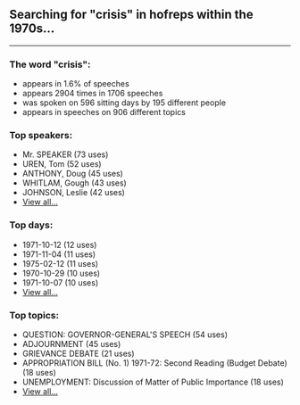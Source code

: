 
## Searching for "crisis" in hofreps within the 1970s...

----

### The word "crisis":

* appears in 1.6% of speeches
* appears 2904 times in 1706 speeches
* was spoken on 596 sitting days by 195 different people
* appears in speeches on 906 different topics

### Top speakers:

* Mr. SPEAKER (73 uses)
* UREN, Tom (52 uses)
* ANTHONY, Doug (45 uses)
* WHITLAM, Gough (43 uses)
* JOHNSON, Leslie (42 uses)
* [View all...](speakers.md)


### Top days:

* 1971-10-12 (12 uses)
* 1971-11-04 (11 uses)
* 1975-02-12 (11 uses)
* 1970-10-29 (10 uses)
* 1971-10-07 (10 uses)
* [View all...](days.md)


### Top topics:

* QUESTION: GOVERNOR-GENERAL'S SPEECH (54 uses)
* ADJOURNMENT (45 uses)
* GRIEVANCE DEBATE (21 uses)
* APPROPRIATION BILL (No. 1) 1971-72: Second Reading (Budget Debate) (18 uses)
* UNEMPLOYMENT: Discussion of Matter of Public Importance (18 uses)
* [View all...](topics.md)
